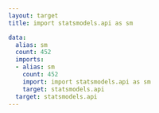 ```yaml
---
layout: target
title: import statsmodels.api as sm

data:
  alias: sm
  count: 452
  imports:
  - alias: sm
    count: 452
    import: import statsmodels.api as sm
    target: statsmodels.api
  target: statsmodels.api
---
```

